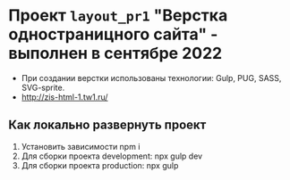 # Проект `layout_pr1` "Верстка одностраницного сайта" - выполнен в сентябре 2022
* При создании верстки использованы технологии: Gulp, PUG, SASS, SVG-sprite.
* http://zis-html-1.tw1.ru/


## Как локально развернуть проект
1. Установить зависимости npm i
2. Для сборки проекта development: npx gulp dev
3. Для сборки проекта production: npx gulp
